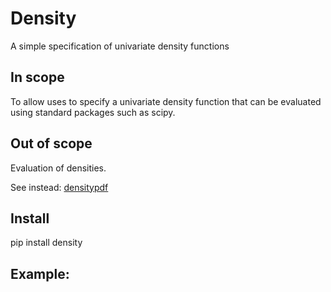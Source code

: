 # Density
A simple specification of univariate density functions

## In scope
To allow uses to specify a univariate density function that can be evaluated using standard packages such as scipy. 


## Out of scope
Evaluation of densities. 

See instead: [densitypdf](https://github.com/microprediction/densitypdf)

## Install

   pip install density 
   
## Example: 


